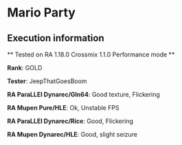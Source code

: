 # Mario Party 

## Execution information

** Tested on RA 1.18.0 Crossmix 1.1.0 Performance mode **

**Rank**: GOLD

**Tester**: JeepThatGoesBoom


**RA ParaLLEl Dynarec/Gln64**: Good texture, Flickering

**RA Mupen Pure/HLE**: Ok, Unstable FPS

**RA ParaLLEl Dynarec/Rice**: Good, Flickering

**RA Mupen Dynarec/HLE**: Good, slight seizure